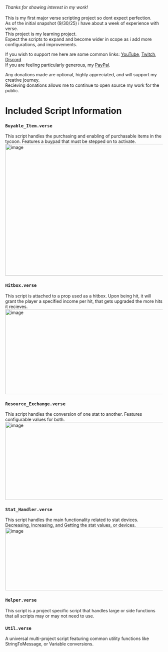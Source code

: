 *Thanks for showing interest in my work!*\
\
This is my first major verse scripting project so dont expect perfection.\
As of the initial snapshot (9/30/25) i have about a week of experience with verse.\
This project is my learning project.\
Expect the scripts to expand and become wider in scope as i add more configurations, and improvements.

If you wish to support me here are some common links: [YouTube](https://www.youtube.com/@CrxzyYT), [Twitch](https://www.twitch.tv/itsrealcrxzy), [Discord](https://discord.gg/RWRhKyby5D)\
If you are feeling particularly generous, my [PayPal](https://www.paypal.com/donate/?hosted_button_id=VWPG8MTMA3CSE).

Any donations made are optional, highly appreciated, and will support my creative journey.\
Recieving donations allows me to continue to open source my work for the public.

# Included Script Information
### `Buyable_Item.verse`
This script handles the purchasing and enabling of purchasable items in the tycoon. Features a buypad that must be stepped on to activate.\
<img width="513" height="420" alt="image" src="https://github.com/user-attachments/assets/5fd6b22f-383a-47be-9796-90d0a3a5999f" />

### `Hitbox.verse`
This script is attached to a prop used as a hitbox. Upon being hit, it will grant the player a specified income per hit, that gets upgraded the more hits it recieves.\
<img width="512" height="271" alt="image" src="https://github.com/user-attachments/assets/37acc5ed-218c-4efa-8591-f8628e8f5fce" />

### `Resource_Exchange.verse`
This script handles the conversion of one stat to another. Features configurable values for both.\
<img width="510" height="248" alt="image" src="https://github.com/user-attachments/assets/bce90f0a-36ad-4176-8dc1-a205b2e15b85" />

### `Stat_Handler.verse`
This script handles the main functionality related to stat devices. Decreasing, Increasing, and Getting the stat values, or devices.\
<img width="514" height="200" alt="image" src="https://github.com/user-attachments/assets/4ccd1dfc-875d-4aa0-80e3-f853599fe1d3" />

### `Helper.verse`
This script is a project specific script that handles large or side functions that all scripts may or may not need to use. 

### `Util.verse`
A universal multi-project script featuring common utility functions like StringToMessage, or Variable conversions. 
